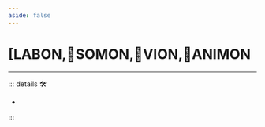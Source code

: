 ```yaml
---
aside: false
---
```

# <py>[<labor>LABON</labor>,🔷<soma>SOMON</soma>,🔻<via>VION</via>,💜<anima>ANIMON</anima>

---

<!-- =================================================== -->
<!-- =================================================== -->
<!-- =================================================== -->
<!-- =================================================== -->
<!-- =================================================== -->
::: details 🛠

-

:::